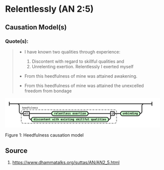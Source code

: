 # Relentlessly (AN 2:5)

## Causation Model(s)

### Quote(s):
> * I have known two qualities through experience: 
>   1. Discontent with regard to skillful qualities and 
>   2. Unrelenting exertion. Relentlessly I exerted myself
>
> * From this heedfulness of mine was attained awakening. 
> * From this heedfulness of mine was attained the unexcelled freedom from bondage


![Heedfulness causation model](./Heedfulness-causation-model.svg)

Figure 1: Heedfulness causation model


## Source
1. https://www.dhammatalks.org/suttas/AN/AN2_5.html